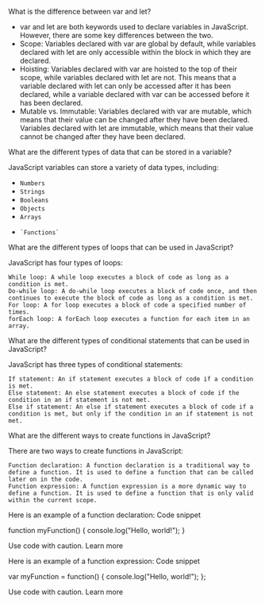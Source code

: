  What is the difference between var and let?
- var and let are both keywords used to declare variables in JavaScript. However, there are some key differences between the two.
- Scope: Variables declared with var are global by default, while variables declared with let are only accessible within the block in which they are declared.
- Hoisting: Variables declared with var are hoisted to the top of their scope, while variables declared with let are not. This means that a variable declared with let can only be accessed after it has been declared, while a variable declared with var can be accessed before it has been declared.
-  Mutable vs. Immutable: Variables declared with var are mutable, which means that their value can be changed after they have been declared. Variables declared with let are immutable, which means that their value cannot be changed after they have been declared.

What are the different types of data that can be stored in a variable?

JavaScript variables can store a variety of data types, including:
-  `Numbers`
-  `Strings`
-   `Booleans`
-    `Objects`
-    `Arrays`
-     `Functions`

What are the different types of loops that can be used in JavaScript?

JavaScript has four types of loops:

    While loop: A while loop executes a block of code as long as a condition is met.
    Do-while loop: A do-while loop executes a block of code once, and then continues to execute the block of code as long as a condition is met.
    For loop: A for loop executes a block of code a specified number of times.
    forEach loop: A forEach loop executes a function for each item in an array.

What are the different types of conditional statements that can be used in JavaScript?

JavaScript has three types of conditional statements:

    If statement: An if statement executes a block of code if a condition is met.
    Else statement: An else statement executes a block of code if the condition in an if statement is not met.
    Else if statement: An else if statement executes a block of code if a condition is met, but only if the condition in an if statement is not met.

What are the different ways to create functions in JavaScript?

There are two ways to create functions in JavaScript:

    Function declaration: A function declaration is a traditional way to define a function. It is used to define a function that can be called later on in the code.
    Function expression: A function expression is a more dynamic way to define a function. It is used to define a function that is only valid within the current scope.

Here is an example of a function declaration:
Code snippet

function myFunction() {
  console.log("Hello, world!");
}

Use code with caution. Learn more

Here is an example of a function expression:
Code snippet

var myFunction = function() {
  console.log("Hello, world!");
};

Use code with caution. Learn more
